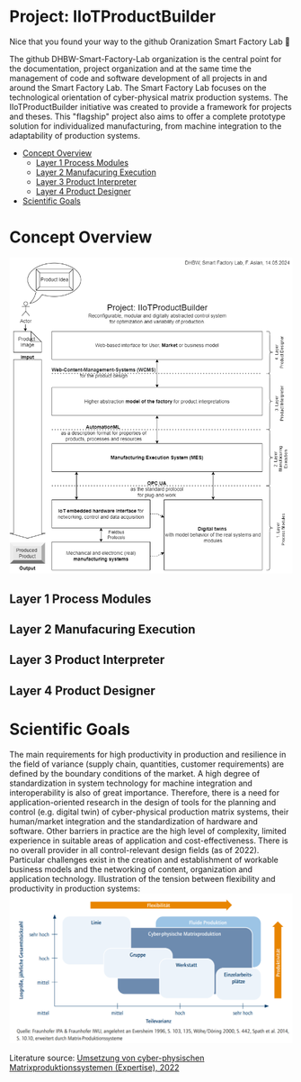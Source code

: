 # Project: IIoTProductBuilder

Nice that you found your way to the github Oranization Smart Factory Lab  👋

The github DHBW-Smart-Factory-Lab organization is the central point for the documentation, project organization and at the same time the management of code and software development of all projects in and around the Smart Factory Lab. The Smart Factory Lab focuses on the technological orientation of cyber-physical matrix production systems. The IIoTProductBuilder initiative was created to provide a framework for projects and theses. This "flagship" project also aims to offer a complete prototype solution for individualized manufacturing, from machine integration to the adaptability of production systems.

<!--

Table of contents
=================

<!--ts-->
   * [Concept Overview](#concept-overview)
      * [Layer 1 Process Modules](#layer-1-process-modules)
      * [Layer 2 Manufacuring Execution](#layer-2-manufacuring-execution)
      * [Layer 3 Product Interpreter](#layer-3-product-interpreter)
      * [Layer 4 Product Designer](#layer-4-product-designer)
   * [Scientific Goals](#scientific-goals)

<!--te-->


Concept Overview
============
<img  alt="overview product builder" src="Schichtenmodel_UmsetzungIIoTProductBuilder.drawio.png">

Layer 1 Process Modules
-----------------------

Layer 2 Manufacuring Execution
------------------------------

Layer 3 Product Interpreter
---------------------------

Layer 4 Product Designer
-------------------------

Scientific Goals
================
The main requirements for high productivity in production and resilience in the field of variance (supply chain, quantities, customer requirements) are defined by the boundary conditions of the market.  A high degree of standardization in system technology for machine integration and interoperability is also of great importance. Therefore, there is a need for application-oriented research in the design of tools for the planning and control (e.g. digital twin) of cyber-physical production matrix systems, their human/market integration and the standardization of hardware and software. 
Other barriers in practice are the high level of complexity, limited experience in suitable areas of application and cost-effectiveness. There is no overall provider in all control-relevant design fields (as of 2022). Particular challenges exist in the creation and establishment of workable business models and the networking of content, organization and application technology. 
Illustration of the tension between flexibility and productivity in production systems:
<img  alt="overview product builder" src="2024-05-02 140833.png">

Literature source: [Umsetzung von cyber-physischen Matrixproduktionssystemen (Expertise), 2022](https://www.acatech.de/publikation/umsetzung-von-cyber-physischen-matrixproduktionssystemen/)



